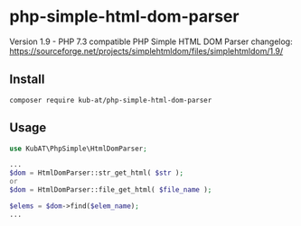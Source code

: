 php-simple-html-dom-parser
==========================

Version 1.9 - PHP 7.3 compatible
PHP Simple HTML DOM Parser changelog: https://sourceforge.net/projects/simplehtmldom/files/simplehtmldom/1.9/


Install
-------

```
composer require kub-at/php-simple-html-dom-parser
```

Usage
-----

```php
use KubAT\PhpSimple\HtmlDomParser;

...
$dom = HtmlDomParser::str_get_html( $str );
or
$dom = HtmlDomParser::file_get_html( $file_name );

$elems = $dom->find($elem_name);
...

```
